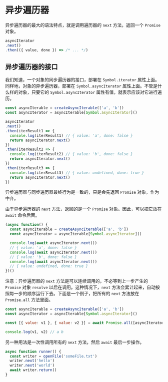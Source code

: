 # 异步遍历器

异步遍历器的最大的语法特点，就是调用遍历器的 `next` 方法，返回一个 `Promise` 对象。

```js
asyncIterator
.next()
.then(({ value, done }) => /* ... */)
```

## 异步遍历器的接口

我们知道，一个对象的同步遍历器的接口，部署在 `Symbol.iterator` 属性上面。同样地，对象的异步遍历器，部署在 `Symbol.asyncIterator` 属性上面。不管是什么样的对象，只要它的 `Symbol.asyncIterator` 属性有值，就表示应该对它进行遍历。

```js
const asyncIterable = createAsyncIterable(['a', 'b'])
const asyncIterator = asyncIterable[Symbol.asyncIterator]()

asyncIterator
.next()
.then(iterResult1 => {
  console.log(iterResult1) // { value: 'a', done: false }
  return asyncIterator.next()
})
.then(iterResult2 => {
  console.log(iterResult2) // { value: 'b', done: false }
  return asyncIterator.next()
})
.then(iterResult3 => {
  console.log(iterResult3) // { value: undefined, done: true }
  return asyncIterator.next()
})
```

异步遍历器与同步遍历器最终行为是一致的，只是会先返回 `Promise` 对象，作为中介。

由于异步遍历器的 `next` 方法，返回的是一个 `Promise` 对象。因此，可以把它放在 `await` 命令后面。

```js
(async function() {
  const asyncIterable = createAsyncIterable(['a', 'b'])
  const asyncIterator = asyncIterable[Symbol.asyncIterator]()

  console.log(await asyncIterator.next())
  // { value: 'a', done: false }
  console.log(await asyncIterator.next())
  // { value: 'b', done: false }
  console.log(await asyncIterator.next())
  // { value: undefined, done: true }
})()
```

注意：异步遍历器的 `next` 方法是可以连续调用的，不必等到上一步产生的 `Promise` 对象 `resolve` 以后在调用。这种情况下，`next` 方法会累计起来，自动按照每一步的顺序运行下去。下面是一个例子，把所有的 `next` 方法放在 `Promise.all` 方法里面。

```js
const asyncIterable = createAsyncIterable(['a', 'b'])
const asyncIterator = asyncIterable[Symbol.asyncIterator]()

const [{ value: v1 }, { value: v2 }] = await Promise.all([asyncIterator.next(), asyncIterator.next()])

console.log(v1, v2) // a b
```

另一种用法是一次性调用所有的 `next` 方法，然后 `await` 最后一步操作。

```js
async function runner() {
  const writer = openFile('someFile.txt')
  writer.next('hello')
  writer.next('world')
  await writer.return()
}
```
